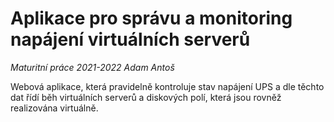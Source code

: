 # Aplikace pro správu a monitoring napájení virtuálních serverů
*Maturitní práce 2021-2022 Adam Antoš*

Webová aplikace, která pravidelně kontroluje stav napájení UPS a dle těchto dat řídí běh virtuálních serverů a diskových polí, která jsou rovněž realizována virtuálně.